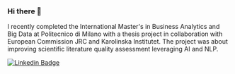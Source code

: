 ### Hi there 👋

I recently completed the International Master's in Business Analytics and Big Data at Politecnico di Milano with a thesis project in collaboration with European Commission JRC and Karolinska Institutet. The project was about improving scientific literature quality assessment leveraging AI and NLP.

[![Linkedin Badge](https://img.shields.io/badge/-giuliomantoan-blue?style=flat-square&logo=Linkedin&logoColor=white&link=https://www.linkedin.com/in/giulio-mantoan/)](https://www.linkedin.com/in/giulio-mantoan/)

<!--
**giumanto/giumanto** is a ✨ _special_ ✨ repository because its `README.md` (this file) appears on your GitHub profile.

Here are some ideas to get you started:

- 🔭 I’m currently working on ...
- 🌱 I’m currently learning ...
- 👯 I’m looking to collaborate on ...
- 🤔 I’m looking for help with ...
- 💬 Ask me about ...
- 📫 How to reach me: ...
- 😄 Pronouns: ...
- ⚡ Fun fact: ...
-->
